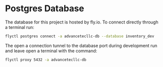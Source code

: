# Postgres Database

The database for this project is hosted by fly.io. To connect directly through a terminal run:

```bash
flyctl postgres connect -a advancetecllc-db --database inventory_dev
```

The open a connection tunnel to the database port during development run and leave open a terminal with the command:

```bash
flyctl proxy 5432 -a advancetecllc-db
```
